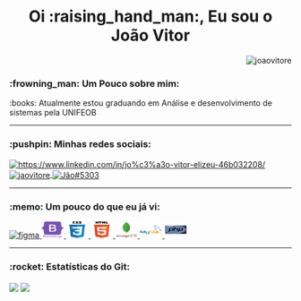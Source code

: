 <h1 align="center">Oi :raising_hand_man:, Eu sou o João Vitor</h1>

<p align="right"> <img src="https://komarev.com/ghpvc/?username=joaovitore&label=Profile%20views&color=0e75b6&style=flat" alt="joaovitore" /> </p>

<h3 align="left">:frowning_man: Um Pouco sobre mim:</h3>

<p align="left"> :books: Atualmente estou graduando em Análise e desenvolvimento de sistemas pela UNIFEOB</p>

<hr>

<h3 align="left">:pushpin: Minhas redes sociais:</h3>

<p align="left">
  
  <a href="https://www.linkedin.com/in/jo%C3%A3o-vitor-elizeu-46b032208/" target="blank">
    <img align="center" src="https://raw.githubusercontent.com/rahuldkjain/github-profile-readme-generator/master/src/images/icons/Social/linked-in-alt.svg" alt="https://www.linkedin.com/in/jo%c3%a3o-vitor-elizeu-46b032208/" height="30" width="40" />
  </a>
  
  <a href="https://instagram.com/jaovitore" target="blank">
    <img align="center" src="https://raw.githubusercontent.com/rahuldkjain/github-profile-readme-generator/master/src/images/icons/Social/instagram.svg" alt="jaovitore" height="30" width="40" />
  </a>
  
  <a href="https://discord.gg/Jão#5303" target="blank">
    <img align="center" src="https://raw.githubusercontent.com/rahuldkjain/github-profile-readme-generator/master/src/images/icons/Social/discord.svg" alt="Jão#5303" height="30" width="40" />
  </a>
 
</p>

<hr>

<h3 align="left">:memo: Um pouco do que eu já vi:</h3>

<p align="left"> 
  <a href="https://www.figma.com/" target="_blank" rel="noreferrer"> 
    <img src="https://www.vectorlogo.zone/logos/figma/figma-icon.svg" alt="figma" width="40" height="30" /> 
  </a> 
  
  <a href="https://getbootstrap.com" target="_blank" rel="noreferrer"> 
    <img src="https://raw.githubusercontent.com/devicons/devicon/master/icons/bootstrap/bootstrap-plain-wordmark.svg" alt="bootstrap" width="40" height="30" /> 
  </a>
  
  <a href="https://www.w3schools.com/css/" target="_blank" rel="noreferrer"> 
    <img src="https://raw.githubusercontent.com/devicons/devicon/master/icons/css3/css3-original-wordmark.svg" alt="css3" width="40" height="30" /> 
  </a> 
  <a href="https://www.w3.org/html/" target="_blank" rel="noreferrer"> 
    <img src="https://raw.githubusercontent.com/devicons/devicon/master/icons/html5/html5-original-wordmark.svg" alt="html5" width="40" height="30" /> 
  </a> 
  
  <a href="https://www.mongodb.com/" target="_blank" rel="noreferrer"> 
    <img src="https://raw.githubusercontent.com/devicons/devicon/master/icons/mongodb/mongodb-original-wordmark.svg" alt="mongodb" width="40" height="30" /> 
  </a> 
  
  <a href="https://www.mysql.com/" target="_blank" rel="noreferrer"> 
    <img src="https://raw.githubusercontent.com/devicons/devicon/master/icons/mysql/mysql-original-wordmark.svg" alt="mysql" width="40" height="30" /> 
  </a> 
  
  <a href="https://www.php.net" target="_blank" rel="noreferrer"> 
    <img src="https://raw.githubusercontent.com/devicons/devicon/master/icons/php/php-original.svg" alt="php" width="40" height="30" /> 
  </a> 
  
</p>

<hr>

<h3 align="left">:rocket: Estatísticas do Git:</h3>

<img align="center" src="https://github-readme-stats.vercel.app/api/top-langs/?username=JoaoVitorE&layout=compact&theme=swift&title_color=F05338">

<img align="center" src="https://github-readme-stats.vercel.app/api?username=JoaoVitorE&show_icons=true&theme=swift&locale=pt-br&layout=compact&title_color=F05338">
